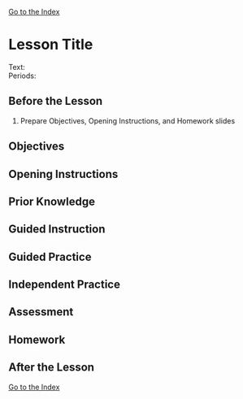 [Go to the Index](index.html)

# Lesson Title

Text:  
Periods: 

## Before the Lesson

1. Prepare Objectives, Opening Instructions, and Homework slides

## Objectives



## Opening Instructions



## Prior Knowledge



## Guided Instruction



## Guided Practice



## Independent Practice



## Assessment



## Homework



## After the Lesson

[Go to the Index](index.html)
